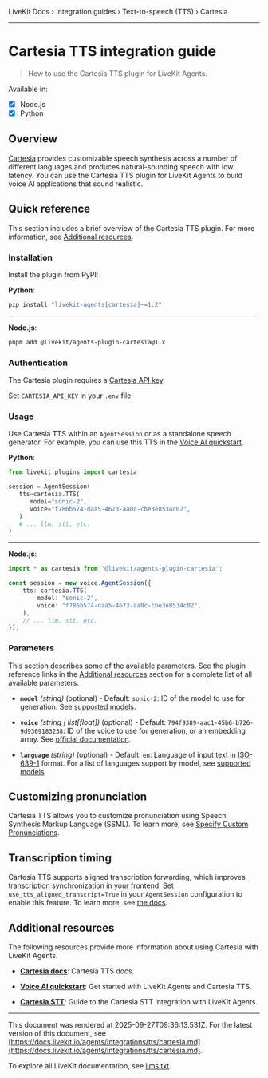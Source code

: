LiveKit Docs › Integration guides › Text-to-speech (TTS) › Cartesia

---

# Cartesia TTS integration guide

> How to use the Cartesia TTS plugin for LiveKit Agents.

Available in:
- [x] Node.js
- [x] Python

## Overview

[Cartesia](https://www.cartesia.ai/) provides customizable speech synthesis across a number of different languages and produces natural-sounding speech with low latency. You can use the Cartesia TTS plugin for LiveKit Agents to build voice AI applications that sound realistic.

## Quick reference

This section includes a brief overview of the Cartesia TTS plugin. For more information, see [Additional resources](#additional-resources).

### Installation

Install the plugin from PyPI:

**Python**:

```bash
pip install "livekit-agents[cartesia]~=1.2"

```

---

**Node.js**:

```bash
pnpm add @livekit/agents-plugin-cartesia@1.x

```

### Authentication

The Cartesia plugin requires a [Cartesia API key](https://play.cartesia.ai/keys).

Set `CARTESIA_API_KEY` in your `.env` file.

### Usage

Use Cartesia TTS within an `AgentSession` or as a standalone speech generator. For example, you can use this TTS in the [Voice AI quickstart](https://docs.livekit.io/agents/start/voice-ai.md).

**Python**:

```python
from livekit.plugins import cartesia

session = AgentSession(
   tts=cartesia.TTS(
      model="sonic-2",
      voice="f786b574-daa5-4673-aa0c-cbe3e8534c02",
   )
   # ... llm, stt, etc.
)

```

---

**Node.js**:

```typescript
import * as cartesia from '@livekit/agents-plugin-cartesia';

const session = new voice.AgentSession({
    tts: cartesia.TTS(
        model: "sonic-2",
        voice: "f786b574-daa5-4673-aa0c-cbe3e8534c02",
    ),
    // ... llm, stt, etc.
});

```

### Parameters

This section describes some of the available parameters. See the plugin reference links in the [Additional resources](#additional-resources) section for a complete list of all available parameters.

- **`model`** _(string)_ (optional) - Default: `sonic-2`: ID of the model to use for generation. See [supported models](https://docs.cartesia.ai/build-with-cartesia/models/tts).

- **`voice`** _(string | list[float])_ (optional) - Default: `794f9389-aac1-45b6-b726-9d9369183238`: ID of the voice to use for generation, or an embedding array. See [official documentation](https://docs.cartesia.ai/api-reference/tts/tts#send.Generation%20Request.voice).

- **`language`** _(string)_ (optional) - Default: `en`: Language of input text in [ISO-639-1](https://en.wikipedia.org/wiki/List_of_ISO_639_language_codes) format. For a list of languages support by model, see [supported models](https://docs.cartesia.ai/build-with-cartesia/models/tts).

## Customizing pronunciation

Cartesia TTS allows you to customize pronunciation using Speech Synthesis Markup Language (SSML). To learn more, see [Specify Custom Pronunciations](https://docs.cartesia.ai/build-with-cartesia/capability-guides/specify-custom-pronunciations).

## Transcription timing

Cartesia TTS supports aligned transcription forwarding, which improves transcription synchronization in your frontend. Set `use_tts_aligned_transcript=True` in your `AgentSession` configuration to enable this feature. To learn more, see [the docs](https://docs.livekit.io/agents/build/text.md#tts-aligned-transcriptions).

## Additional resources

The following resources provide more information about using Cartesia with LiveKit Agents.

- **[Cartesia docs](https://docs.cartesia.ai/build-with-cartesia/models/tts)**: Cartesia TTS docs.

- **[Voice AI quickstart](https://docs.livekit.io/agents/start/voice-ai.md)**: Get started with LiveKit Agents and Cartesia TTS.

- **[Cartesia STT](https://docs.livekit.io/agents/integrations/stt/cartesia.md)**: Guide to the Cartesia STT integration with LiveKit Agents.

---

This document was rendered at 2025-09-27T09:36:13.531Z.
For the latest version of this document, see [https://docs.livekit.io/agents/integrations/tts/cartesia.md](https://docs.livekit.io/agents/integrations/tts/cartesia.md).

To explore all LiveKit documentation, see [llms.txt](https://docs.livekit.io/llms.txt).